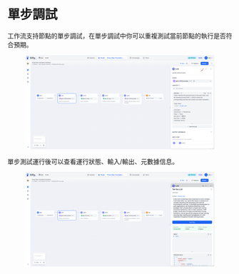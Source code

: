 # 單步調試

工作流支持節點的單步調試，在單步調試中你可以重複測試當前節點的執行是否符合預期。

<figure><img src="../../../.gitbook/assets/output (3) (3).png" alt=""><figcaption></figcaption></figure>

單步測試運行後可以查看運行狀態、輸入/輸出、元數據信息。

<figure><img src="../../../.gitbook/assets/output (4) (2).png" alt=""><figcaption></figcaption></figure>
